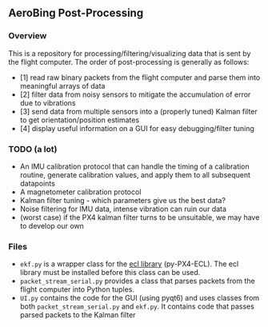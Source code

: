 ## AeroBing Post-Processing
### Overview
This is a repository for processing/filtering/visualizing data that is sent by the flight computer. The order of post-processing is generally as follows:
- [1] read raw binary packets from the flight computer and parse them into meaningful arrays of data
- [2] filter data from noisy sensors to mitigate the accumulation of error due to vibrations
- [3] send data from multiple sensors into a (properly tuned) Kalman filter to get orientation/position estimates
- [4] display useful information on a GUI for easy debugging/filter tuning

### TODO (a lot)
- An IMU calibration protocol that can handle the timing of a calibration routine, generate calibration values, and apply them to all subsequent datapoints
- A magnetometer calibration protocol
- Kalman filter tuning - which parameters give us the best data?
- Noise filtering for IMU data, intense vibration can ruin our data
- (worst case) if the PX4 kalman filter turns to be unsuitable, we may have to develop our own
  
### Files
- `ekf.py` is a wrapper class for the [ecl library](https://github.com/MucusMerchant/Py-PX4-ECL) (py-PX4-ECL). The ecl library must be installed before this class can be used.
- `packet_stream_serial.py` provides a class that parses packets from the flight computer into Python tuples. 
- `UI.py` contains the code for the GUI (using pyqt6) and uses classes from both `packet_stream_serial.py` and `ekf.py`. It contains code that passes parsed packets to the Kalman filter
